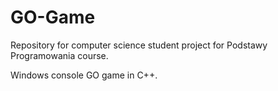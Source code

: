 # GO-Game
Repository for computer science student project for Podstawy Programowania course. 

Windows console GO game in C++.

